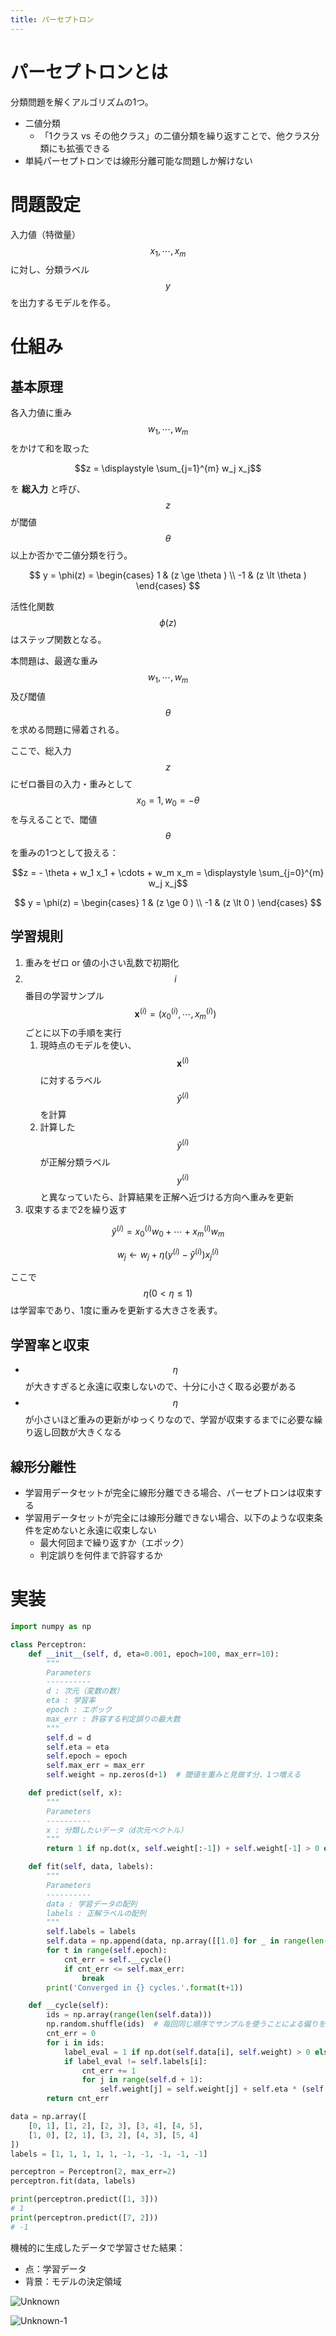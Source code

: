 ```yaml
---
title: パーセプトロン
---
```


# パーセプトロンとは

分類問題を解くアルゴリズムの1つ。

- 二値分類
  - 「1クラス vs その他クラス」の二値分類を繰り返すことで、他クラス分類にも拡張できる
- 単純パーセプトロンでは線形分離可能な問題しか解けない

# 問題設定

入力値（特徴量） $$x_1, \cdots, x_m$$ に対し、分類ラベル $$y$$ を出力するモデルを作る。

# 仕組み

## 基本原理

各入力値に重み $$w_1, \cdots, w_m$$ をかけて和を取った

$$z = \displaystyle \sum_{j=1}^{m} w_j x_j$$

を **総入力** と呼び、$$z$$ が閾値 $$\theta$$ 以上か否かで二値分類を行う。

$$
y = \phi(z) =
\begin{cases}
1  & (z \ge \theta ) \\
-1 & (z \lt \theta )
\end{cases}
$$

活性化関数 $$\phi(z)$$ はステップ関数となる。

本問題は、最適な重み $$w_1, \cdots, w_m$$ 及び閾値 $$\theta$$ を求める問題に帰着される。

ここで、総入力 $$z$$ にゼロ番目の入力・重みとして $$x_0 = 1, w_0 = - \theta$$ を与えることで、閾値 $$\theta$$ を重みの1つとして扱える：

$$z = - \theta + w_1 x_1 + \cdots + w_m x_m = \displaystyle \sum_{j=0}^{m} w_j x_j$$

$$
y = \phi(z) =
\begin{cases}
1  & (z \ge 0 ) \\
-1 & (z \lt 0 )
\end{cases}
$$


## 学習規則

1. 重みをゼロ or 値の小さい乱数で初期化
2. $$i$$ 番目の学習サンプル $$\boldsymbol{x}^{(i)} = ( x_0^{(i)}, \cdots, x_m^{(i)} )$$ ごとに以下の手順を実行
    1. 現時点のモデルを使い、$$\boldsymbol{x}^{(i)}$$ に対するラベル $$\hat y^{(i)}$$ を計算
    2. 計算した $$\hat y^{(i)}$$ が正解分類ラベル $$y^{(i)}$$ と異なっていたら、計算結果を正解へ近づける方向へ重みを更新
3. 収束するまで2を繰り返す

$$\hat y^{(i)} = x_0^{(i)} w_0 + \cdots + x_m^{(i)} w_m$$

$$w_j \longleftarrow w_j + \eta (y^{(i)} - \hat y^{(i)}) x_j^{(i)}$$

ここで $$\eta (0 \lt \eta \le 1)$$ は学習率であり、1度に重みを更新する大きさを表す。

## 学習率と収束

- $$\eta$$ が大きすぎると永遠に収束しないので、十分に小さく取る必要がある
- $$\eta$$ が小さいほど重みの更新がゆっくりなので、学習が収束するまでに必要な繰り返し回数が大きくなる

## 線形分離性

- 学習用データセットが完全に線形分離できる場合、パーセプトロンは収束する
- 学習用データセットが完全には線形分離できない場合、以下のような収束条件を定めないと永遠に収束しない
  - 最大何回まで繰り返すか（エポック）
  - 判定誤りを何件まで許容するか


# 実装

```python
import numpy as np

class Perceptron:
    def __init__(self, d, eta=0.001, epoch=100, max_err=10):
        """
        Parameters
        ----------
        d : 次元（変数の数）
        eta : 学習率
        epoch : エポック
        max_err : 許容する判定誤りの最大数
        """
        self.d = d
        self.eta = eta
        self.epoch = epoch
        self.max_err = max_err
        self.weight = np.zeros(d+1)  # 閾値を重みと見做す分、1つ増える

    def predict(self, x):
        """
        Parameters
        ----------
        x : 分類したいデータ（d次元ベクトル）
        """
        return 1 if np.dot(x, self.weight[:-1]) + self.weight[-1] > 0 else -1

    def fit(self, data, labels):
        """
        Parameters
        ----------
        data : 学習データの配列
        labels : 正解ラベルの配列
        """
        self.labels = labels
        self.data = np.append(data, np.array([[1.0] for _ in range(len(data))]), axis=1)
        for t in range(self.epoch):
            cnt_err = self.__cycle()
            if cnt_err <= self.max_err:
                break
        print('Converged in {} cycles.'.format(t+1))

    def __cycle(self):
        ids = np.array(range(len(self.data)))
        np.random.shuffle(ids)  # 毎回同じ順序でサンプルを使うことによる偏りを避けるためランダムソート
        cnt_err = 0
        for i in ids:
            label_eval = 1 if np.dot(self.data[i], self.weight) > 0 else -1
            if label_eval != self.labels[i]:
                cnt_err += 1
                for j in range(self.d + 1):
                    self.weight[j] = self.weight[j] + self.eta * (self.labels[i] - label_eval) * self.data[i][j]
        return cnt_err
```

```python
data = np.array([
    [0, 1], [1, 2], [2, 3], [3, 4], [4, 5],
    [1, 0], [2, 1], [3, 2], [4, 3], [5, 4]
])
labels = [1, 1, 1, 1, 1, -1, -1, -1, -1, -1]

perceptron = Perceptron(2, max_err=2)
perceptron.fit(data, labels)

print(perceptron.predict([1, 3]))
# 1
print(perceptron.predict([7, 2]))
# -1
```

機械的に生成したデータで学習させた結果：

- 点：学習データ
- 背景：モデルの決定領域

![Unknown](https://user-images.githubusercontent.com/13412823/78036657-88320900-73a5-11ea-9c9d-c92c04350967.png)

![Unknown-1](https://user-images.githubusercontent.com/13412823/78036647-86684580-73a5-11ea-8466-a564e0d07e87.png)

